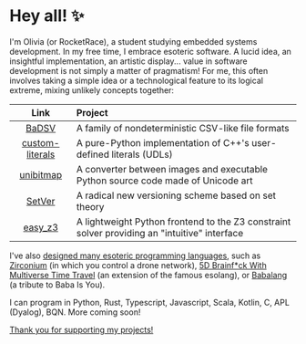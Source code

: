 # Hey all! ✨

I'm Olivia (or RocketRace), a student studying embedded systems development. In my free time, I embrace esoteric software. A lucid idea, an insightful implementation, an artistic display... value in software development is not simply a matter of pragmatism! For me, this often involves taking a simple idea or a technological feature to its logical extreme, mixing unlikely concepts together:

| Link | Project |
|:----:|:--------|
| [BaDSV](https://github.com/RocketRace/badsv) | A family of nondeterministic CSV-like file formats |
| [custom-literals](https://github.com/RocketRace/custom-literals) | A pure-Python implementation of C++'s user-defined literals (UDLs) |
| [unibitmap](https://github.com/RocketRace/unibitmap) | A converter between images and executable Python source code made of Unicode art |
| [SetVer](https://github.com/RocketRace/setver) | A radical new versioning scheme based on set theory |
| [easy_z3](https://github.com/RocketRace/easy_z3) | A lightweight Python frontend to the Z3 constraint solver providing an "intuitive" interface |

I've also [designed many esoteric programming languages](esolangs.org/wiki/User:RocketRace), such as [Zirconium](https://esolangs.org/wiki/Zirconium) (in which you control a drone network), [5D Brainf\*ck With Multiverse Time Travel](https://esolangs.org/wiki/5D_Brainfuck_With_Multiverse_Time_Travel) (an extension of the famous esolang), or [Babalang](https://esolangs.org/wiki/Babalang) (a tribute to Baba Is You). 

I can program in Python, Rust, Typescript, Javascript, Scala, Kotlin, C, APL (Dyalog), BQN. More coming soon!

[Thank you for supporting my projects!](https://liberapay.com/RocketRace/)
